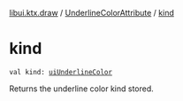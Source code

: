 [libui.ktx.draw](../README.md) / [UnderlineColorAttribute](README.md) / [kind](kind.md)

# kind

`val kind: `[`uiUnderlineColor`](../../libui/ui-underline-color.md)

Returns the underline color kind stored.

